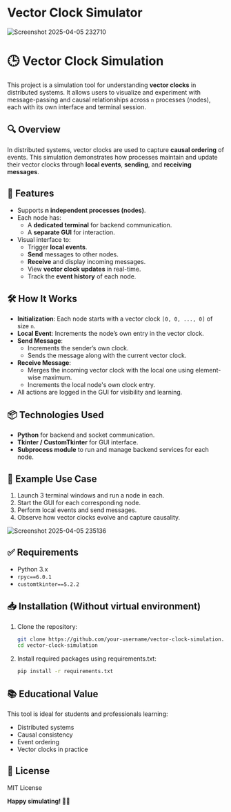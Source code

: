# Vector Clock Simulator

![Screenshot 2025-04-05 232710](https://github.com/user-attachments/assets/80f3f470-9eb1-4c91-a77b-a6075da81b74)

# 🕒 Vector Clock Simulation

This project is a simulation tool for understanding **vector clocks** in distributed systems. It allows users to visualize and experiment with message-passing and causal relationships across `n` processes (nodes), each with its own interface and terminal session.

## 🔍 Overview

In distributed systems, vector clocks are used to capture **causal ordering** of events. This simulation demonstrates how processes maintain and update their vector clocks through **local events**, **sending**, and **receiving messages**.

## 🚀 Features

- Supports **n independent processes (nodes)**.
- Each node has:
  - A **dedicated terminal** for backend communication.
  - A **separate GUI** for interaction.
- Visual interface to:
  - Trigger **local events**.
  - **Send** messages to other nodes.
  - **Receive** and display incoming messages.
  - View **vector clock updates** in real-time.
  - Track the **event history** of each node.

## 🛠️ How It Works

- **Initialization**: Each node starts with a vector clock `[0, 0, ..., 0]` of size `n`.
- **Local Event**: Increments the node’s own entry in the vector clock.
- **Send Message**: 
  - Increments the sender’s own clock.
  - Sends the message along with the current vector clock.
- **Receive Message**:
  - Merges the incoming vector clock with the local one using element-wise maximum.
  - Increments the local node's own clock entry.
- All actions are logged in the GUI for visibility and learning.

## 📦 Technologies Used

- **Python** for backend and socket communication.
- **Tkinter / CustomTkinter** for GUI interface.
- **Subprocess module** to run and manage backend services for each node.

## 🧪 Example Use Case

1. Launch 3 terminal windows and run a node in each.
2. Start the GUI for each corresponding node.
3. Perform local events and send messages.
4. Observe how vector clocks evolve and capture causality.

![Screenshot 2025-04-05 235136](https://github.com/user-attachments/assets/d9bf1ecb-0b3c-4222-a585-1ebf6a99c6a3)

## ✅ Requirements

- Python 3.x
- `rpyc==6.0.1`
- `customtkinter==5.2.2`

## 📥 Installation (Without virtual environment)

1. Clone the repository:

   ```bash
   git clone https://github.com/your-username/vector-clock-simulation.git
   cd vector-clock-simulation
   ```
2. Install required packages using requirements.txt:
      ```bash
   pip install -r requirements.txt
   ```


## 📚 Educational Value

This tool is ideal for students and professionals learning:
- Distributed systems
- Causal consistency
- Event ordering
- Vector clocks in practice

## 📄 License

MIT License

**Happy simulating! 🎉😊**

